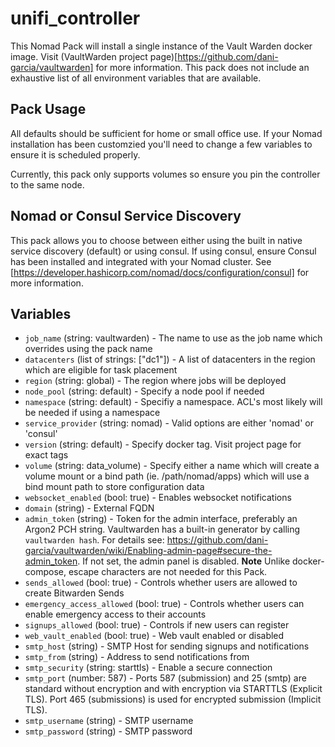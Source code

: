 # unifi_controller

<!-- Include a brief description of your pack -->

This Nomad Pack will install a single instance of the Vault Warden docker image. Visit (VaultWarden project page)[https://github.com/dani-garcia/vaultwarden] for more information. This pack does not include an exhaustive list of all environment variables that are available.

## Pack Usage

<!-- Include information about how to use your pack -->
All defaults should be sufficient for home or small office use. If your Nomad installation has been customzied you'll need to change a few variables to ensure it is scheduled properly. 

Currently, this pack only supports volumes so ensure you pin the controller to the same node.

## Nomad or Consul Service Discovery

This pack allows you to choose between either using the built in native service discovery (default) or using consul. If using consul, ensure Consul has been installed and integrated with your Nomad cluster. See [https://developer.hashicorp.com/nomad/docs/configuration/consul] for more information.

## Variables

<!-- Include information on the variables from your pack -->

- `job_name` (string: vaultwarden) - The name to use as the job name which overrides using
  the pack name
- `datacenters` (list of strings: ["dc1"]) - A list of datacenters in the region which are eligible for task placement
- `region` (string: global) - The region where jobs will be deployed
- `node_pool` (string: default) - Specify a node pool if needed
- `namespace` (string: default) - Specifiy a namespace. ACL's most likely will be needed if using a namespace
- `service_provider` (string: nomad) - Valid options are either 'nomad' or 'consul'
- `version` (string: default) - Specify docker tag. Visit project page for exact tags
- `volume` (string: data_volume) - Specify either a name which will create a volume mount or a bind path (ie. /path/nomad/apps) which will use a bind mount path to store configuration data
- `websocket_enabled` (bool: true) - Enables websocket notifications
- `domain` (string) - External FQDN
- `admin_token` (string) - Token for the admin interface, preferably an Argon2 PCH string. Vaultwarden has a built-in generator by calling `vaultwarden hash`. For details see: https://github.com/dani-garcia/vaultwarden/wiki/Enabling-admin-page#secure-the-admin_token. If not set, the admin panel is disabled. **Note** Unlike docker-compose, escape characters are not needed for this Pack.
- `sends_allowed` (bool: true) - Controls whether users are allowed to create Bitwarden Sends
- `emergency_access_allowed` (bool: true) - Controls whether users can enable emergency access to their accounts
- `signups_allowed` (bool: true) - Controls if new users can register
- `web_vault_enabled` (bool: true) - Web vault enabled or disabled
- `smtp_host` (string) - SMTP Host for sending signups and notifications
- `smtp_from` (string) - Address to send notifications from
- `smtp_security` (string: starttls) - Enable a secure connection
- `smtp_port` (number: 587) - Ports 587 (submission) and 25 (smtp) are standard without encryption and with encryption via STARTTLS (Explicit TLS). Port 465 (submissions) is used for encrypted submission (Implicit TLS).
- `smtp_username` (string) - SMTP username
- `smtp_password` (string) - SMTP password

